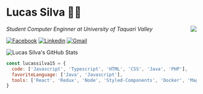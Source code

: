 # Lucas Silva 👨‍💻

<img align='right' src="http://clubedosgeeks.com.br/wp-content/uploads/2016/01/demonstra%C3%A7%C3%A3o.gif">
<p><em>Student Computer Enginner at University of Taquari Valley</br></em></p>

[![Facebook](https://img.shields.io/badge/-Facebook-222222?style=flat-square&logo=Facebook&logoColor=white&link=https://www.facebook.com/profile.php?id=100003843147027)](https://www.facebook.com/profile.php?id=100003843147027)
[![Linkedin](https://img.shields.io/badge/-LinkedIn-222222?style=flat-square&logo=Linkedin&logoColor=white&link=https://www.linkedin.com/in/lucas-michel-silva-0759b8177/)](https://www.linkedin.com/in/lucas-michel-silva-0759b8177/)
[![Gmail](https://img.shields.io/badge/-Gmail-222222?style=flat-square&logo=Gmail&logoColor=white&link=mailto:lucas.silva15@universo.univates.br)](mailto:lucas.silva15@universo.univates.br)

<img align="center" src="https://github-readme-stats.vercel.app/api?username=lucassilva15&show_icons=true&hide_border=true&theme=dark" alt="Lucas Silva's GitHub Stats">


```javascript
const lucassilva15 = {
  code: ['Javascript', 'Typescript', 'HTML', 'CSS', 'Java', 'PHP'],
  favoriteLanguage: ['Java', 'Javascript'],
  tools: ['React', 'Redux', 'Node', 'Styled-Components', 'Docker', 'Magento', 'AWS', 'Azure']
}
```
